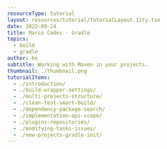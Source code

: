 ```yaml
---
resourceType: tutorial
layout: resources/tutorial/TutorialLayout.11ty.tsx
date: 2022-09-24
title: Marco Codes - Gradle
topics:
  - build
  - gradle
author: hs
subtitle: Working with Maven in your projects.
thumbnail: ./thumbnail.png
tutorialItems:
  - ./introduction/
  - ./build-wrapper-settings/
  - ./multi-projects-structure/
  - ./clean-test-smart-build/
  - ./dependency-package-search/
  - ./implementation-api-scope/
  - ./plugins-repositories/
  - ./modifying-tasks-issues/
  - ./new-projects-gradle-init/
---
```

